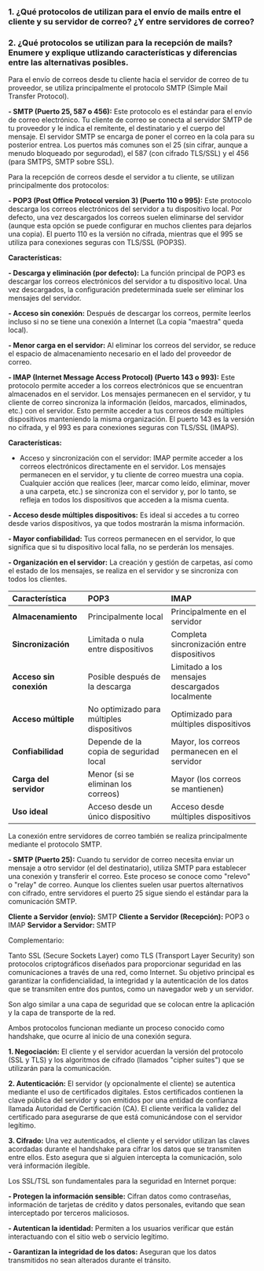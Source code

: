 ### 1. ¿Qué protocolos de utilizan para el envío de mails entre el cliente y su servidor de correo? ¿Y entre servidores de correo?

### 2. ¿Qué protocolos se utilizan para la recepción de mails? Enumere y explique utlizando características y diferencias entre las alternativas posibles.

Para el envío de correos desde tu cliente hacia el servidor de correo de tu proveedor, se utiliza principalmente el protocolo SMTP (Simple Mail Transfer Protocol).

<b>- SMTP (Puerto 25, 587 o 456):</b> Este protocolo es el estándar para el envío de correo electrónico. Tu cliente de correo se conecta al servidor SMTP de tu proveedor y le indica el remitente, el destinatario y el cuerpo del mensaje. El servidor SMTP se encarga de poner el correo en la cola para su posterior entrea. Los puertos más comunes son el 25 (sin cifrar, aunque a menudo bloqueado por segurodad), el 587 (con cifrado TLS/SSL) y el 456 (para SMTPS, SMTP sobre SSL).

Para la recepción de correos desde el servidor a tu cliente, se utilizan principalmente dos protocolos:

<b>- POP3 (Post Office Protocol version 3) (Puerto 110 o 995):</b> Este protocolo descarga los correos electrónicos del servidor a tu dispositivo local. Por defecto, una vez descargados los correos suelen eliminarse del servidor (aunque esta opción se puede configurar en muchos clientes para dejarlos una copia). El puerto 110 es la versión no cifrada, mientras que el 995 se utiliza para conexiones seguras con TLS/SSL (POP3S).

<b>Características:</b>

<b>- Descarga y eliminación (por defecto):</b> La función principal de POP3 es descargar los correos electrónicos del servidor a tu dispositivo local. Una vez descargados, la configuración predeterminada suele ser eliminar los mensajes del servidor.

<b>- Acceso sin conexión:</b> Después de descargar los correos, permite leerlos incluso si no se tiene una conexión a Internet (La copia "maestra" queda local).

<b>- Menor carga en el servidor:</b> Al eliminar los correos del servidor, se reduce el espacio de almacenamiento necesario en el lado del proveedor de correo.

<b>- IMAP (Internet Message Access Protocol) (Puerto 143 o 993):</b> Este protocolo permite acceder a los correos electrónicos que se encuentran almacenados en el servidor. Los mensajes permanecen en el servidor, y tu cliente de correo sincroniza la información (leídos, marcados, eliminados, etc.) con el servidor. Esto permite acceder a tus correos desde múltiples dispositivos manteniendo la misma organización. El puerto 143 es la versión no cifrada, y el 993 es para conexiones seguras con TLS/SSL (IMAPS).

<b>Características:</b>

- Acceso y sincronización con el servidor: IMAP permite acceder a los correos electrónicos directamente en el servidor. Los mensajes permanecen en el servidor, y tu cliente de correo muestra una copia. Cualquier acción que realices (leer, marcar como leído, eliminar, mover a una carpeta, etc.) se sincroniza con el servidor y, por lo tanto, se refleja en todos los dispositivos que acceden a la misma cuenta.

<b>- Acceso desde múltiples dispositivos:</b> Es ideal si accedes a tu correo desde varios dispositivos, ya que todos mostrarán la misma información.

<b>- Mayor confiabilidad:</b> Tus correos permanecen en el servidor, lo que significa que si tu dispositivo local falla, no se perderán los mensajes.

<b>- Organización en el servidor:</b> La creación y gestión de carpetas, así como el estado de los mensajes, se realiza en el servidor y se sincroniza con todos los clientes.

| Característica        | POP3                                      | IMAP                                          |
| :-------------------- | :---------------------------------------- | :-------------------------------------------- |
| **Almacenamiento** | Principalmente local                      | Principalmente en el servidor                 |
| **Sincronización** | Limitada o nula entre dispositivos         | Completa sincronización entre dispositivos     |
| **Acceso sin conexión** | Posible después de la descarga            | Limitado a los mensajes descargados localmente |
| **Acceso múltiple** | No optimizado para múltiples dispositivos | Optimizado para múltiples dispositivos        |
| **Confiabilidad** | Depende de la copia de seguridad local    | Mayor, los correos permanecen en el servidor |
| **Carga del servidor** | Menor (si se eliminan los correos)        | Mayor (los correos se mantienen)             |
| **Uso ideal** | Acceso desde un único dispositivo         | Acceso desde múltiples dispositivos           |

La conexión entre servidores de correo también se realiza principalmente mediante el protocolo SMTP.

<b>- SMTP (Puerto 25):</b> Cuando tu servidor de correo necesita enviar un mensaje a otro servidor (el del destinatario), utiliza SMTP para establecer una conexión y transferir el correo. Este proceso se conoce como "relevo" o "relay" de correo. Aunque los clientes suelen usar puertos alternativos con cifrado, entre servidores el puerto 25 sigue siendo el estándar para la comunicación SMTP.

<b>Cliente a Servidor (envío):</b> SMTP
<b>Cliente a Servidor (Recepción):</b> POP3 o IMAP
<b>Servidor a Servidor:</b> SMTP

Complementario:

Tanto SSL (Secure Sockets Layer) como TLS (Transport Layer Security) son protocolos criptográficos diseñados para proporcionar seguridad en las comunicaciones a través de una red, como Internet. Su objetivo principal es garantizar la confidencialidad, la integridad y la autenticación de los datos que se transmiten entre dos puntos, como un navegador web y un servidor.

Son algo similar a una capa de seguridad que se colocan entre la aplicación y la capa de transporte de la red.

Ambos protocolos funcionan mediante un proceso conocido como handshake, que ocurre al inicio de una conexión segura.

<b>1. Negociación:</b> El cliente y el servidor acuerdan la versión del protocolo (SSL y TLS) y los algoritmos de cifrado (llamados "cipher suites") que se utilizarán para la comunicación.

<b>2. Autenticación:</b> El servidor (y opcionalmente el cliente) se autentica mediante el uso de certificados digitales. Estos certificados contienen la clave pública del servidor y son emitidos por una entidad de confianza llamada Autoridad de Certificación (CA). El cliente verifica la validez del certificado para asegurarse de que está comunicándose con el servidor legítimo.

<b>3. Cifrado:</b> Una vez autenticados, el cliente y el servidor utilizan las claves acordadas durante el handshake para cifrar los datos que se transmiten entre ellos. Esto asegura que si alguien intercepta la comunicación, solo verá información ilegible.

Los SSL/TSL son fundamentales para la seguridad en Internet porque:

<b>- Protegen la información sensible:</b> Cifran datos como contraseñas, información de tarjetas de crédito y datos personales, evitando que sean interceptado por terceros maliciosos.

<b>- Autentican la identidad:</b> Permiten a los usuarios verificar que están interactuando con el sitio web o servicio legítimo.

<b>- Garantizan la integridad de los datos:</b> Aseguran que los datos transmitidos no sean alterados durante el tránsito.
